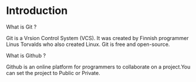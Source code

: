 # Introduction

What is Git ?

Git is a Vrsion Control System (VCS). It was created by Finnish programmer Linus Torvalds who also created Linux.
Git is free and open-source.

What is Github ?

Github is an online platform for programmers to collaborate on a project.You can set the project to Public or Private.
